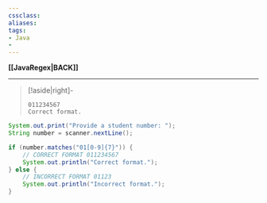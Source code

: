 ```yaml
---
cssclass:
aliases:
tags:
- Java
- 
---
```

**[[JavaRegex|BACK]]**

---
>[!aside|right]-
> ```
> 011234567
> Correct format.
> ```

```java
System.out.print("Provide a student number: ");
String number = scanner.nextLine();

if (number.matches("01[0-9]{7}")) {
	// CORRECT FORMAT 011234567
	System.out.println("Correct format.");
} else {
	// INCORRECT FORMAT 01123
	System.out.println("Incorrect format.");
}
```
